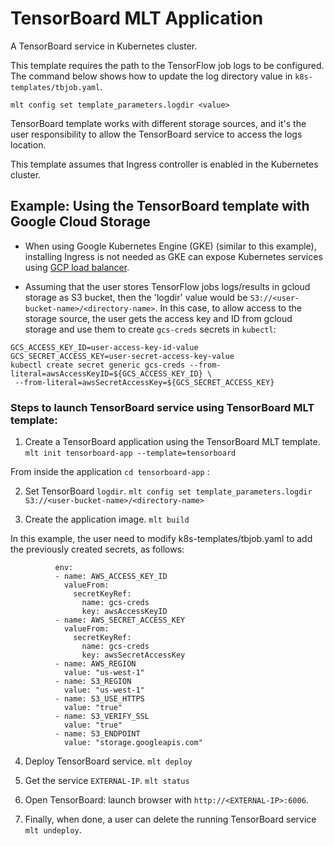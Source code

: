 # TensorBoard MLT Application

A TensorBoard service in Kubernetes cluster.

This template requires the path to the TensorFlow job logs to be configured.
The command below shows how to update the log directory value in `k8s-templates/tbjob.yaml`.

`mlt config set template_parameters.logdir <value>`

TensorBoard template works with different storage sources, and it's the user responsibility to allow the TensorBoard service to access the logs location.

This template assumes that Ingress controller is enabled in the Kubernetes cluster. 



## Example: Using the TensorBoard template with Google Cloud Storage

- When using Google Kubernetes Engine (GKE) (similar to this example), installing Ingress is not needed as GKE can expose Kubernetes services using [GCP load balancer](https://cloud.google.com/kubernetes-engine/docs/how-to/exposing-apps).

- Assuming that the user stores TensorFlow jobs logs/results in gcloud storage as S3 bucket, then the 'logdir' value would be 
`S3://<user-bucket-name>/<directory-name>`. In this case, to allow access to the storage source, the user gets the access key and ID from gcloud storage and use them to create `gcs-creds` secrets in `kubectl`:

```
GCS_ACCESS_KEY_ID=user-access-key-id-value
GCS_SECRET_ACCESS_KEY=user-secret-access-key-value
kubectl create secret generic gcs-creds --from-literal=awsAccessKeyID=${GCS_ACCESS_KEY_ID} \
 --from-literal=awsSecretAccessKey=${GCS_SECRET_ACCESS_KEY}
 ```

### Steps to launch TensorBoard service using TensorBoard MLT template:

1. Create a TensorBoard application using the TensorBoard MLT template.
`mlt init tensorboard-app --template=tensorboard`

From inside the application `cd tensorboard-app` :

2. Set TensorBoard `logdir`.
`mlt config set template_parameters.logdir S3://<user-bucket-name>/<directory-name>`

3. Create the application image.
`mlt build`

In this example, the user need to modify k8s-templates/tbjob.yaml to add the previously created secrets, as follows:

```
          env:
          - name: AWS_ACCESS_KEY_ID
            valueFrom:
              secretKeyRef:
                name: gcs-creds
                key: awsAccessKeyID
          - name: AWS_SECRET_ACCESS_KEY
            valueFrom:
              secretKeyRef:
                name: gcs-creds
                key: awsSecretAccessKey
          - name: AWS_REGION
            value: "us-west-1"
          - name: S3_REGION
            value: "us-west-1"
          - name: S3_USE_HTTPS
            value: "true"
          - name: S3_VERIFY_SSL
            value: "true"
          - name: S3_ENDPOINT
            value: "storage.googleapis.com"
```

4. Deploy TensorBoard service.
`mlt deploy` 

5. Get the service `EXTERNAL-IP`.
`mlt status`

6. Open TensorBoard: launch browser with `http://<EXTERNAL-IP>:6006`.

7. Finally, when done, a user can delete the running TensorBoard service
`mlt undeploy`.
